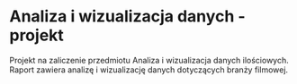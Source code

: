 # Analiza i wizualizacja danych - projekt
Projekt na zaliczenie przedmiotu Analiza i wizualizacja danych ilościowych. Raport zawiera analizę i wizualizację danych dotyczących branży filmowej. 
